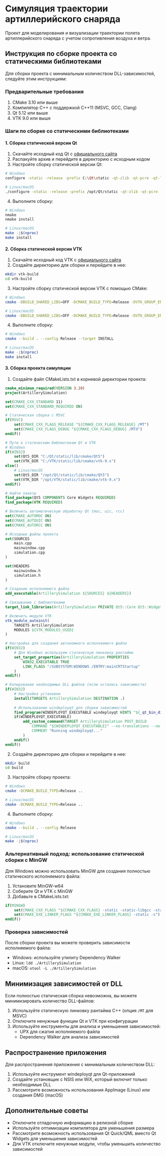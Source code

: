 # Симуляция траектории артиллерийского снаряда

Проект для моделирования и визуализации траектории полета артиллерийского снаряда с учетом сопротивления воздуха и ветра.

## Инструкция по сборке проекта со статическими библиотеками

Для сборки проекта с минимальным количеством DLL-зависимостей, следуйте этим инструкциям:

### Предварительные требования

1. CMake 3.10 или выше
2. Компилятор C++ с поддержкой C++11 (MSVC, GCC, Clang)
3. Qt 5.12 или выше
4. VTK 9.0 или выше

### Шаги по сборке со статическими библиотеками

#### 1. Сборка статической версии Qt

1. Скачайте исходный код Qt с [официального сайта](https://www.qt.io/download)
2. Распакуйте архив и перейдите в директорию с исходным кодом
3. Настройте сборку статической версии Qt:

```bash
# Windows
configure -static -release -prefix C:\Qt\static -qt-zlib -qt-pcre -qt-libpng -qt-libjpeg -qt-freetype -opengl desktop -no-openssl -opensource -confirm-license -make libs -nomake tools -nomake examples -nomake tests

# Linux/macOS
./configure -static -release -prefix /opt/Qt/static -qt-zlib -qt-pcre -qt-libpng -qt-libjpeg -qt-freetype -no-openssl -opensource -confirm-license -make libs -nomake tools -nomake examples -nomake tests
```

4. Выполните сборку:

```bash
# Windows
nmake
nmake install

# Linux/macOS
make -j$(nproc)
make install
```

#### 2. Сборка статической версии VTK

1. Скачайте исходный код VTK с [официального сайта](https://vtk.org/download/)
2. Создайте директорию для сборки и перейдите в нее:

```bash
mkdir vtk-build
cd vtk-build
```

3. Настройте сборку статической версии VTK с помощью CMake:

```bash
# Windows
cmake -DBUILD_SHARED_LIBS=OFF -DCMAKE_BUILD_TYPE=Release -DVTK_GROUP_ENABLE_Qt=YES -DVTK_QT_VERSION=5 -DQt5_DIR=C:\Qt\static\lib\cmake\Qt5 -DCMAKE_INSTALL_PREFIX=C:\VTK\static ..\VTK-9.x.x

# Linux/macOS
cmake -DBUILD_SHARED_LIBS=OFF -DCMAKE_BUILD_TYPE=Release -DVTK_GROUP_ENABLE_Qt=YES -DVTK_QT_VERSION=5 -DQt5_DIR=/opt/Qt/static/lib/cmake/Qt5 -DCMAKE_INSTALL_PREFIX=/opt/VTK/static ../VTK-9.x.x
```

4. Выполните сборку:

```bash
# Windows
cmake --build . --config Release --target INSTALL

# Linux/macOS
make -j$(nproc)
make install
```

#### 3. Сборка проекта симуляции

1. Создайте файл CMakeLists.txt в корневой директории проекта:

```cmake
cmake_minimum_required(VERSION 3.10)
project(ArtillerySimulation)

set(CMAKE_CXX_STANDARD 11)
set(CMAKE_CXX_STANDARD_REQUIRED ON)

# Статическая сборка с MSVC
if(MSVC)
    set(CMAKE_CXX_FLAGS_RELEASE "${CMAKE_CXX_FLAGS_RELEASE} /MT")
    set(CMAKE_CXX_FLAGS_DEBUG "${CMAKE_CXX_FLAGS_DEBUG} /MTd")
endif()

# Пути к статическим библиотекам Qt и VTK
# Windows
if(WIN32)
    set(Qt5_DIR "C:/Qt/static/lib/cmake/Qt5")
    set(VTK_DIR "C:/VTK/static/lib/cmake/vtk-9.x")
else()
    # Linux/macOS
    set(Qt5_DIR "/opt/Qt/static/lib/cmake/Qt5")
    set(VTK_DIR "/opt/VTK/static/lib/cmake/vtk-9.x")
endif()

# Найти пакеты
find_package(Qt5 COMPONENTS Core Widgets REQUIRED)
find_package(VTK REQUIRED)

# Включить автоматическую обработку Qt (moc, uic, rcc)
set(CMAKE_AUTOMOC ON)
set(CMAKE_AUTOUIC ON)
set(CMAKE_AUTORCC ON)

# Исходные файлы проекта
set(SOURCES
    main.cpp
    mainwindow.cpp
    simulation.cpp
)

set(HEADERS
    mainwindow.h
    simulation.h
)

# Создание исполняемого файла
add_executable(ArtillerySimulation ${SOURCES} ${HEADERS})

# Связывание с библиотеками
target_link_libraries(ArtillerySimulation PRIVATE Qt5::Core Qt5::Widgets ${VTK_LIBRARIES})

# Включить модули VTK
vtk_module_autoinit(
    TARGETS ArtillerySimulation
    MODULES ${VTK_MODULES_USED}
)

# Настройка для создания автономного исполняемого файла
if(WIN32)
    # Для Windows используем статическую линковку рантайма
    set_target_properties(ArtillerySimulation PROPERTIES
        WIN32_EXECUTABLE TRUE
        LINK_FLAGS "/SUBSYSTEM:WINDOWS /ENTRY:mainCRTStartup"
    )
endif()

# Копирование необходимых DLL файлов (если остались зависимости)
if(WIN32)
    # Настройка установки
    install(TARGETS ArtillerySimulation DESTINATION .)
    
    # Использование windeployqt для сборки зависимостей
    find_program(WINDEPLOYQT_EXECUTABLE windeployqt HINTS "${_qt_bin_dir}")
    if(WINDEPLOYQT_EXECUTABLE)
        add_custom_command(TARGET ArtillerySimulation POST_BUILD
            COMMAND "${WINDEPLOYQT_EXECUTABLE}" --no-translations --no-system-d3d-compiler "$<TARGET_FILE:ArtillerySimulation>"
            COMMENT "Running windeployqt..."
        )
    endif()
endif()
```

2. Создайте директорию для сборки и перейдите в нее:

```bash
mkdir build
cd build
```

3. Настройте сборку проекта:

```bash
# Windows
cmake -DCMAKE_BUILD_TYPE=Release ..

# Linux/macOS
cmake -DCMAKE_BUILD_TYPE=Release ..
```

4. Выполните сборку:

```bash
# Windows
cmake --build . --config Release

# Linux/macOS
make -j$(nproc)
```

### Альтернативный подход: использование статической сборки с MinGW

Для Windows можно использовать MinGW для создания полностью статического исполняемого файла:

1. Установите MinGW-w64
2. Соберите Qt и VTK с MinGW
3. Добавьте в CMakeLists.txt:

```cmake
if(MINGW)
    set(CMAKE_CXX_FLAGS "${CMAKE_CXX_FLAGS} -static -static-libgcc -static-libstdc++")
    set(CMAKE_EXE_LINKER_FLAGS "${CMAKE_EXE_LINKER_FLAGS} -static -s")
endif()
```

### Проверка зависимостей

После сборки проекта вы можете проверить зависимости исполняемого файла:

- Windows: используйте утилиту Dependency Walker
- Linux: `ldd ./ArtillerySimulation`
- macOS: `otool -L ./ArtillerySimulation`

## Минимизация зависимостей от DLL

Если полностью статическая сборка невозможна, вы можете минимизировать количество DLL-файлов:

1. Используйте статическую линковку рантайма C++ (опция `/MT` для MSVC)
2. Отключите ненужные функции Qt и VTK при конфигурации
3. Используйте инструменты для анализа и уменьшения зависимостей:
   - UPX для сжатия исполняемого файла
   - Dependency Walker для анализа зависимостей

## Распространение приложения

Для распространения приложения с минимальным количеством DLL:

1. Используйте инструмент windeployqt для Qt-приложений
2. Создайте установщик с NSIS или WiX, который включит только необходимые DLL
3. Рассмотрите возможность использования AppImage (Linux) или создания DMG (macOS)

## Дополнительные советы

- Отключите отладочную информацию в релизной сборке
- Используйте оптимизации компилятора для уменьшения размера
- Рассмотрите возможность использования Qt Quick/QML вместо Qt Widgets для уменьшения зависимостей
- Для VTK отключите ненужные модули, чтобы уменьшить количество зависимостей 